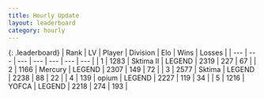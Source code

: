 ```yaml
---
title: Hourly Update
layout: leaderboard
category: hourly
---
```


{: .leaderboard}
| Rank | LV | Player | Division | Elo | Wins | Losses |
| --- | --- | --- | --- | --- | --- | --- |
| <span data-change="0">1</span> | 1283 | <span title="ID: 402846">Sktima II</span> | LEGEND | <span data-change="5">2319</span> | <span data-change="4">227</span> | <span data-change="1">67</span> |
| <span data-change="0">2</span> | 1166 | <span title="ID: 692745">Mercury</span> | LEGEND | <span data-change="0">2307</span> | <span data-change="0">149</span> | <span data-change="0">72</span> |
| <span data-change="0">3</span> | 2577 | <span title="ID: 353063">Sktima</span> | LEGEND | <span data-change="0">2238</span> | <span data-change="0">88</span> | <span data-change="0">22</span> |
| <span data-change="0">4</span> | 139 | <span title="ID: 750033">opium</span> | LEGEND | <span data-change="0">2227</span> | <span data-change="0">119</span> | <span data-change="0">34</span> |
| <span data-change="0">5</span> | 1216 | <span title="ID: 650820">YOFCA</span> | LEGEND | <span data-change="0">2218</span> | <span data-change="0">274</span> | <span data-change="0">193</span> |